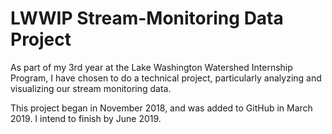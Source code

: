 # LWWIP Stream-Monitoring Data Project

As part of my 3rd year at the Lake Washington Watershed Internship Program, I have chosen to do a technical project, particularly analyzing and visualizing our stream monitoring data.

This project began in November 2018, and was added to GitHub in March 2019. I intend to finish by June 2019.

